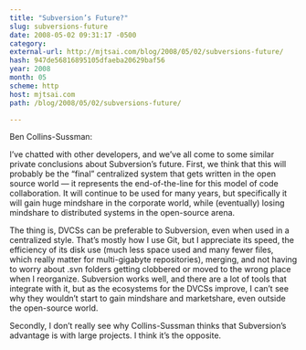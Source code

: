```yaml
---
title: "Subversion’s Future?"
slug: subversions-future
date: 2008-05-02 09:31:17 -0500
category: 
external-url: http://mjtsai.com/blog/2008/05/02/subversions-future/
hash: 947de56816895105dfaeba20629baf56
year: 2008
month: 05
scheme: http
host: mjtsai.com
path: /blog/2008/05/02/subversions-future/

---
```


Ben Collins-Sussman:


I’ve chatted with other developers, and we’ve all come to some similar private conclusions about Subversion’s future.  First, we think that this will probably be the “final” centralized system that gets written in the open source world — it represents the end-of-the-line for this model of code collaboration.  It will continue to be used for many years, but specifically it will gain huge mindshare in the corporate world, while (eventually) losing mindshare to distributed systems in the open-source arena.

The thing is, DVCSs can be preferable to Subversion, even when used in a centralized style. That’s mostly how I use Git, but I appreciate its speed, the efficiency of its disk use (much less space used and many fewer files, which really matter for multi-gigabyte repositories), merging, and not having to worry about .svn folders getting clobbered or moved to the wrong place when I reorganize. Subversion works well, and there are a lot of tools that integrate with it, but as the ecosystems for the DVCSs improve, I can’t see why they wouldn’t start to gain mindshare and marketshare, even outside the open-source world.

Secondly, I don’t really see why Collins-Sussman thinks that Subversion’s advantage is with large projects. I think it’s the opposite.

